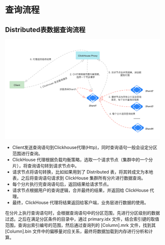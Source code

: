# 查询流程

## Distributed表数据查询流程

![distributed表查询流程](./distributed表查询流程.png)

* Client发送查询语句到Clickhouse代理(Http)，同时查询语句一般会设定分区范围进行查询。
* ClickHouse 代理根据负载均衡策略，选取一个请求节点（集群中的一个分片），将查询语句转到请求节点中。
* 请求节点将语句转换，比如如果用到了 Distributed 表，将其转成文为本地表，之后将查询语句请求到 ClickHouse 集群所有分片进行数据查询。
* 每个分片执行完查询语句后，返回结果给请求节点。
* 请求节点根据用户的查询逻辑，合并最终的结果，并返回给 ClickHouse 代理。
* 最终，ClickHouse 代理将结果返回给客户端，业务层进行数据的使用。

在分片上执行查询语句时，会根据查询语句中的分区范围，先进行分区级别的数据过滤。之后在满足分区条件的目录中，通过 primary.idx 文件，结合索引键的取值范围，查询出索引编号的范围，然后通过查询列的 [Column].mrk 文件，找到其 [Column].bin 文件中的偏移量对应关系，最终将数据加载到内存进行分析和计算。
